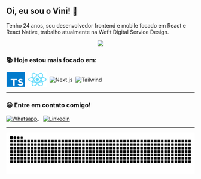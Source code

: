 ## Oi, eu sou o Vini! 👋

Tenho 24 anos, sou desenvolvedor frontend e mobile focado em React e React Native, trabalho atualmente na Wefit Digital Service Design.

<p align='center'>
    <a href="#"> 
      <img src="https://github-readme-stats.vercel.app/api/top-langs/?username=ViniciusPonte&layout=compact&theme=dark&count_private=true" width="350">
    </a>
</p>

### 📚 Hoje estou mais focado em:

<div style="display: inline_block">
  <img align="center" alt="Ts" height="40" width="50" src="https://raw.githubusercontent.com/devicons/devicon/master/icons/typescript/typescript-plain.svg">&nbsp;
  <img align="center" alt="React" height="40" width="50" src="https://raw.githubusercontent.com/devicons/devicon/master/icons/react/react-original.svg">&nbsp;
  <img align="center" alt="Next.js" width="50" src="https://images.seeklogo.com/logo-png/32/2/next-js-logo-png_seeklogo-321806.png" />&nbsp;
  <img align="center" alt="Tailwind" height="40" width="50" src="https://upload.wikimedia.org/wikipedia/commons/thumb/d/d5/Tailwind_CSS_Logo.svg/1024px-Tailwind_CSS_Logo.svg.png" />
</div>
  
<hr />

### 😁 Entre em contato comigo!
 
<div style="display: inline_block">
  <a target="_blank" href="https://api.whatsapp.com/send?phone=5511976375336&text=Oi%20Vin%C3%ADcius!%20Vim%20atrav%C3%A9s%20do%20seu%20Github!%20%F0%9F%98%81">
    <img align="center" alt="Whatsapp" width="50" src="https://upload.wikimedia.org/wikipedia/commons/thumb/6/6b/WhatsApp.svg/512px-WhatsApp.svg.png">
  </a>&nbsp;&nbsp;

  <a target="_blank" href="www.linkedin.com/in/vponte">
    <img align="center" alt="Linkedin" width="45" src="https://upload.wikimedia.org/wikipedia/commons/thumb/8/81/LinkedIn_icon.svg/2048px-LinkedIn_icon.svg.png">
  </a>
</div>

<hr />

![Snake animation](https://github.com/ViniciusPonte/ViniciusPonte/blob/output/github-contribution-grid-snake-dark.svg)

